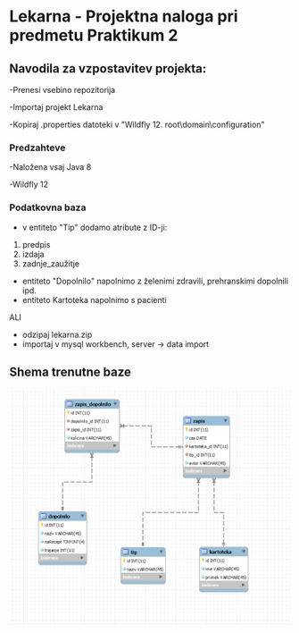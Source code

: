 # Lekarna - Projektna naloga pri predmetu Praktikum 2 



## Navodila za vzpostavitev projekta:
-Prenesi vsebino repozitorija

-Importaj projekt Lekarna

-Kopiraj .properties datoteki v "Wildfly 12. root\domain\configuration"

### Predzahteve
-Naložena vsaj Java 8

-Wildfly 12

### Podatkovna baza
* v entiteto "Tip" dodamo atribute z ID-ji: 
1. predpis 
2. izdaja
3. zadnje_zaužitje                                   
* entiteto "Dopolnilo" napolnimo z želenimi zdravili, prehranskimi dopolnili ipd.
* entiteto Kartoteka napolnimo s pacienti

ALI

* odzipaj lekarna.zip
* importaj v mysql workbench, server -> data import





## Shema trenutne baze
![alt text](https://github.com/mesner1/Praktikum/blob/master/Baza.png)



